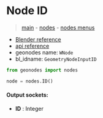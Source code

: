 # Node ID

> [main](../structure.md) - [nodes](nodes.md) - [nodes menus](nodes_menus.md)

- [Blender reference](https://docs.blender.org/manual/en/latest/modeling/geometry_nodes/input/id.html)
- [api reference](https://docs.blender.org/api/current/bpy.types.GeometryNodeInputID.html)
- geonodes name: `WNode`
- bl_idname: `GeometryNodeInputID`

```python
from geonodes import nodes

node = nodes.ID()
```

#### Output sockets:

- **ID** : Integer

